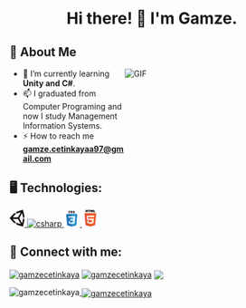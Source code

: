 ### <h1 align="center"> Hi there! 👋 I'm Gamze. </h1>

## 👩 About Me
<img align="right" alt="GIF" src="https://media2.giphy.com/media/26BGIqWh2R1fi6JDa/giphy.gif?cid=ecf05e47gzetq8chx98qq44mpecr4dxwaqbgsf1sgoqfocng&rid=giphy.gif&ct=g" width="300" height="220" />

- 🌱 I’m currently learning **Unity and C#**.
- 📫 I graduated from Computer Programing and now I study Management Information Systems.
- ⚡ How to reach me **gamze.cetinkayaa97@gmail.com**

## 🖥 Technologies:
<p align="left"> 
<a href="https://unity.com/" target="_blank"> <img src="https://github.com/devicons/devicon/blob/master/icons/unity/unity-original.svg" alt="unity" width="27" height="30"/> </a>  
<a href="https://docs.microsoft.com/en-us/dotnet/csharp/" target="_blank"> <img src="https://seeklogo.com/images/C/c-sharp-c-logo-02F17714BA-seeklogo.com.png" alt="csharp" width="27" height="30"/> </a>
<a href="https://www.w3schools.com/css/" target="_blank"> <img src="https://raw.githubusercontent.com/devicons/devicon/master/icons/css3/css3-original-wordmark.svg" alt="css3" width="28" height="28"/> </a> 
<a href="https://www.w3.org/html/" target="_blank"> <img src="https://raw.githubusercontent.com/devicons/devicon/master/icons/html5/html5-original-wordmark.svg" alt="html5" width="30" height="30"/> </a> 

## 🔗 Connect with me:
<p align="left">
<a href="https://www.linkedin.com/in/gamzecetinkaya/" target="blank"><img align="center" src="https://velanovascular.com/wp-content/uploads/2020/06/LinkedIn.png" alt="gamzecetinkaya" height="30" width="30" /></a>
<a href="https://instagram.com/gamzeyelizcetinkaya" target="blank"><img align="center" src="https://upload.wikimedia.org/wikipedia/commons/thumb/e/e7/Instagram_logo_2016.svg/1200px-Instagram_logo_2016.svg.png" alt="gamzecetinkaya" height="30" width="30" /></a>
<a href="mailto:gamze.cetinkayaa97@gmail.com"> <img align="center" src="https://img.icons8.com/fluent/48/000000/gmail.png" width="3.5%"/>
</p>


<p><img align="left" src="https://github-readme-stats.vercel.app/api/top-langs?username=gamzecetinkaya&show_icons=true&theme=radical&locale=en&layout=compact" alt="gamzecetinkaya" /></p>

<p>&nbsp;<img align="center" src="https://github-readme-stats.vercel.app/api?username=gamzecetinkaya&show_icons=true&theme=dark&locale=en" alt="gamzecetinkaya" width="50%" /></p>

